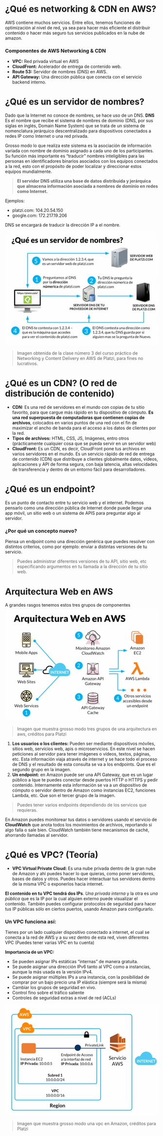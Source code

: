 # ¿Qué es networking & CDN en AWS? 

AWS contiene muchos servicios. Entre ellos, tenemos funciones
de optimización al nivel de red, ya sea para hacer más eficiente
el distribuir contenido o hacer más seguro tus servicios publicados 
en la nube de amazon. 

### **Componentes de AWS Networking & CDN**
- **VPC:** Red privada virtual en AWS
- **CloudFront:** Acelerador de entrega de contenido web.
- **Route 53:** Servidor de nombres (DNS) en AWS.
- **API Gateway:** Una dirección pública que conecta con el servicio backend interno.

# ¿Qué es un servidor de nombres? 
Dado que la Internet no conoce de nombres, se hace uso de un DNS.
**DNS** Es el nombre que recibe el sistema de nombres de dominio
(DNS, por sus siglas en inglés, Domain Name System) 
que se trata de un sistema de nomenclatura jerárquico
descentralizado para dispositivos conectados a redes IP como Internet
o una red privada.

Grosso modo lo que realiza este sistema es la asociación de información variada
con nombre de dominio asignado a cada uno de los participantes. 
Su función más importante es “traducir” nombres inteligibles para las personas
en identificadores binarios asociados con los equipos conectados a la red,
esto con el propósito de poder localizar y direccionar estos equipos mundialmente.

> **El servidor DNS utiliza una base de datos distribuida y jerárquica que almacena
información asociada a nombres de dominio en redes como Internet.**

Ejemplos:
- platzi.com: 104.20.54.150
- google.com: 172.217.19.206

DNS se encargará de traducir la dirección IP a el nombre.

<img src="img_courses/dns-aws.png">

> Imagen obtenida de la clase número 3 del curso práctico de Networking y
> Content Delivery en AWS de Platzi, para fines no lucrativos. 

# ¿Qué es un CDN? (O red de distribución de contenido)

- **CDN:** Es una red de servidores en el mundo con copias de tu sitio favorito, para que cargue más rápido en
 tu dispositivo de cómputo. **Es una red superpuesta de computadoras que contienen copias de archivos**, colocados en
 varios puntos de una red con el fin de maximizar el ancho de banda para el acceso a los datos de clientes por
 la red.
- **Tipos de archivos:** HTML, CSS, JS, Imágenes, entro otros (prácticamente cualquier cosa que se pueda servir en un
servidor web)
- **CloudFront:** Es un CDN, es decir, CloudFront pone tus archivos en varios servidores en el mundo.
  Es un servicio rápido de red de entrega de contenido (CDN) que distribuye a clientes globalmente datos, vídeos,
  aplicaciones y API de forma segura, con baja latencia, altas velocidades de transferencia y dentro de un entorno
  fácil para desarrolladores.
  
  
# ¿Qué es un endpoint? 
Es un punto de contacto entre tu servicio web y el internet. Podemos pensarlo como una 
dirección pública de Internet donde puede llegar una app móvil, un sitio web o un sistema de APIS para
preguntar algo al servidor.

### ¿Por qué un concepto nuevo? 
Piensa un endpoint como una dirección genérica que puedes resolver con distintos criterios, como por ejemplo: 
enviar a distintas versiones de tu servicio. 

> Puedes administrar diferentes versiones de tu API, sitio web, etc especificando argumentos en tu llamada a la
> dirección de tu sitio web. 

# Arquitectura Web en AWS

A grandes rasgos tenemos estos tres grupos de componentes 
<img src="img_courses/arqui-aws.png">

> Imagen que muestra grosso modo tres grupos de una arquitectura en aws, créditos para Platzi

1. **Los usuarios o los clientes:** Pueden ser mediante dispositivos móviles, sitios web, servicios web, apis o
 microservicios. En este nivel se hacen peticiones al servidor para tener imágenes o vídeos, textos, páginas, etc.
 Esta información viaja através de internet y se hace todo el proceso de DNS y el resultado de esta consulta 
 se va a los endpoints. Que es el segundo grupo en la imagen. 
2. **Un endpoint:** en Amazon puede ser una API Gateway, que es un lugar público a lque te puedes conectar 
desde puertos HTTP o HTTPS y pedir contenido. Internamente esta información se va a un dispositivo de cómputo o 
servidor dentro de Amazon como instancias EC2, funciones Lambda, etc. Que son el tercer grupo de la imagen. 
> Puedes tener varios endpoints dependiendo de los servicos que requieras. 


En Amazon puedes monitorear tus datos o servidores usando el servicio de **CloudWatch** que anota todos los
movimientos de archivos, reportando si algo falla o sale bien. 
CloudWatch también tiene mecanismos de caché, ahorrando llamadas al servidor.

# ¿Qué es VPC? (Teoría)

- **VPC Virtual Private Cloud:** Es una nube privada dentro de la gran nube de Amazon y ahí puedes hacer lo que
 quieras, como poner servidores, bases de datos y otros. Puedes hacer interactuar tus servidores dentro de la
 misma VPC o exponerlos hacia internet.

**El contenido en tu VPC tendrá dos IPs**. _Una privada interna_ y la otra es _una pública_ que es la IP por la
cual alguien externo puede visualizar el contenido. También puedes configurar protocolos de seguridad para hacer
tus IP públicas sólo en ciertos puertos, usando Amazon para configurarlo.

### Un VPC funciona así:
Tienes por un lado cualquier dispositivo conectado a internet, el cual se conecta a la red de AWS y a su vez
dentro de esta red, viven diferentes VPC (Puedes tener varias VPC en tu cuenta)

**Importancia de un VPC:**
- Se pueden asignar IPs estáticas “internas” de manera gratuita.
- Se puede asignar una dirección IPv6 tanto al VPC como a instancias, aunque la más usada es la versión IPv4.
- Se puede asignar múltiples IPs a una instancia, con la posibilidad de comprar por un bajo precio una IP
 elástica (siempre será la misma)
- Cambiar los grupos de seguridad en vivo.
- Control fino sobre el tráfico saliente
- Controles de seguridad extras a nivel de red (ACLs)

<img src="img_courses/vpc-aws.png">

> Imagen que muestra grosso modo una vpc en Amazon, créditos para Platzi
